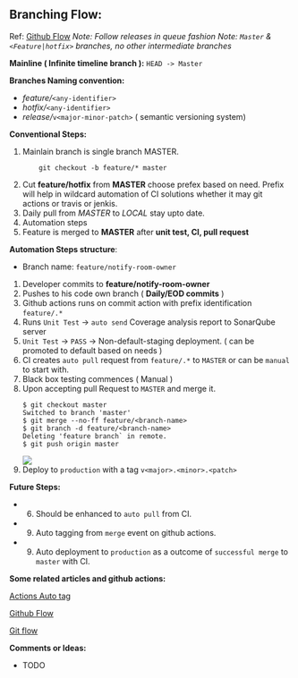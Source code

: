 Branching Flow:
---------------
Ref: [Github Flow](https://guides.github.com/introduction/flow/)
*Note: Follow releases in queue fashion*
*Note: `Master` & `<Feature|hotfix>` branches, no other intermediate branches*

**Mainline ( Infinite timeline branch ):**
`HEAD -> Master`

**Branches Naming convention:**
- *feature/*`<any-identifier>`
- *hotfix/*`<any-identifier>`
- *release/*`v<major-minor-patch>` ( semantic versioning system)

**Conventional Steps:**

1. Mainlain branch is single branch MASTER.
	```git
        git checkout -b feature/* master
    ```
2. Cut **feature/hotfix** from **MASTER** choose prefex based on need. Prefix will help in wildcard automation of CI solutions whether it may git actions or travis or jenkis.
3. Daily pull from *MASTER* to *LOCAL* stay upto date.
4. Automation steps
5. Feature is merged to **MASTER** after **unit test, CI, pull request**


**Automation Steps structure**:
- Branch name: `feature/notify-room-owner`
1. Developer commits to **feature/notify-room-owner**
2. Pushes to his code own branch ( **Daily/EOD commits** )
3. Github actions runs on commit action with prefix identification `feature/.*`
4. Runs `Unit Test` -> `auto send` Coverage analysis report to SonarQube server
5. `Unit Test` -> `PASS` -> Non-default-staging deployment. ( can be promoted to default based on needs )
6. CI creates `auto pull` request from `feature/.*` to `MASTER` or can be `manual` to start with.
7. Black box testing commences ( Manual )
8. Upon accepting pull Request to `MASTER` and merge it.
    ```git
    $ git checkout master
    Switched to branch 'master'
    $ git merge --no-ff feature/<branch-name>
    $ git branch -d feature/<branch-name>
    Deleting 'feature branch` in remote.
    $ git push origin master
    
    ```
    ![](https://nvie.com/img/merge-without-ff@2x.png)
9. Deploy to `production` with a tag `v<major>.<minor>.<patch>` 


**Future Steps:**
- 6. Should be enhanced to `auto pull` from CI.
- 9. Auto tagging from `merge` event on github actions.
- 9. Auto deployment to `production` as a outcome of `successful merge` to `master` with CI.


**Some related articles and github actions:**

[Actions Auto tag](https://github.com/marketplace/actions/github-tag-bump)

[Github Flow](https://guides.github.com/introduction/flow/)

[Git flow](https://nvie.com/posts/a-successful-git-branching-model)


**Comments or Ideas:**
- TODO